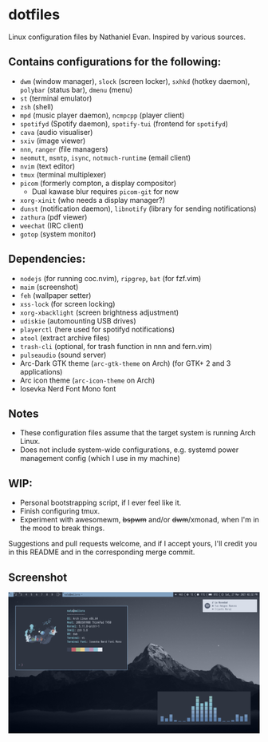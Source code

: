 # dotfiles
Linux configuration files by Nathaniel Evan. Inspired by various sources.

## Contains configurations for the following:
* `dwm` (window manager), `slock` (screen locker), `sxhkd` (hotkey daemon), `polybar` (status bar), `dmenu` (menu)
* `st` (terminal emulator)
* `zsh` (shell)
* `mpd` (music player daemon), `ncmpcpp` (player client)
* `spotifyd` (Spotify daemon), `spotify-tui` (frontend for `spotifyd`)
* `cava` (audio visualiser)
* `sxiv` (image viewer)
* `nnn`, `ranger` (file managers)
* `neomutt`, `msmtp`, `isync`, `notmuch-runtime` (email client)
* `nvim` (text editor)
* `tmux` (terminal multiplexer)
* `picom` (formerly compton, a display compositor)
  - Dual kawase blur requires `picom-git` for now
* `xorg-xinit` (who needs a display manager?)
* `dunst` (notification daemon), `libnotify` (library for sending notifications)
* `zathura` (pdf viewer)
* `weechat` (IRC client)
* `gotop` (system monitor)

## Dependencies:
* `nodejs` (for running coc.nvim), `ripgrep`, `bat` (for fzf.vim)
* `maim` (screenshot)
* `feh` (wallpaper setter)
* `xss-lock` (for screen locking)
* `xorg-xbacklight` (screen brightness adjustment)
* `udiskie` (automounting USB drives)
* `playerctl` (here used for spotifyd notifications)
* `atool` (extract archive files)
* `trash-cli` (optional, for trash function in nnn and fern.vim)
* `pulseaudio` (sound server)
* Arc-Dark GTK theme (`arc-gtk-theme` on Arch) (for GTK+ 2 and 3 applications)
* Arc icon theme (`arc-icon-theme` on Arch)
* Iosevka Nerd Font Mono font

## Notes
* These configuration files assume that the target system is running Arch Linux.
* Does not include system-wide configurations, e.g. systemd power management config (which I use in my machine)

## WIP:
* Personal bootstrapping script, if I ever feel like it.
* Finish configuring tmux.
* Experiment with awesomewm, ~~bspwm~~ and/or ~~dwm~~/xmonad, when I'm in the mood to break things.

Suggestions and pull requests welcome, and if I accept yours, I'll credit you in this README and in the corresponding merge commit.

## Screenshot

![Screenshot](screenshot.png?raw=true)
